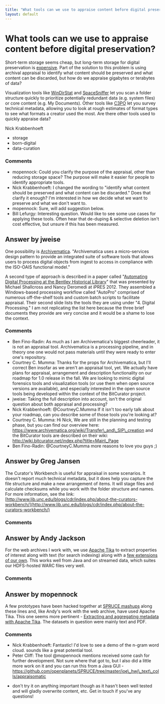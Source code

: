 ```yaml
---
title: "What tools can we use to appraise content before digital preservation?"
layout: default
---
```

What tools can we use to appraise content before digital preservation?
=====================
Short-term storage seems cheap, but long-term storage for digital
preservation is
[expensive](http://blog.dshr.org/2012/05/lets-just-keep-everything-forever-in.html).
Part of the solution to this problem is using archival appraisal to
identify what content should be preserved and what content can be
discarded, but how do we appraise gigabytes or terabytes of data?

Visualization tools like [WinDirStat](http://windirstat.info/) and
[SpaceSniffer](http://www.uderzo.it/main_products/space_sniffer/) let
you scan a folder structure quickly to prioritize potentially redundant
data (e.g. system files) or core content (e.g. My Documents). Other
tools like [C3PO](http://ifs.tuwien.ac.at/imp/c3po) let you survey
technical metadata, allowing you to look at rough estimates of format
types to see what formats a creator used the most. Are there other tools
used to quickly appraise data?

Nick Krabbenhoeft

<ul class="tags"><li class="tag">storage</li><li class="tag">born-digital</li><li class="tag">data-curation</li></ul>

### Comments ###
* mopennock: Could you clarify the purpose of the appraisal, other than reducing
storage space? The purpose will make it easier for people to identify
appropriate tools.
* Nick Krabbenhoeft: I changed the wording to "identify what content should be preserved and
what content can be discarded." Does that clarify it enough? I'm
interested in how we decide what we want to preserve and what we don't
want to.
* mopennock: Sure, will add suggestion below.
* Bill Lefurgy: Interesting question. Would like to see some use cases for applying
these tools. Often hear that de-duping & selective deletion isn't cost
effective, but unsure if this has been measured.


Answer by jweise
----------------
One possibility is
[Archivematica](https://www.archivematica.org/wiki/Main_Page).
"Archivematica uses a micro-services design pattern to provide an
integrated suite of software tools that allows users to process digital
objects from ingest to access in compliance with the ISO-OAIS functional
model."

A second type of approach is described in a paper called "[Automating
Digital Processing at the Bentley Historical
Library](http://hdl.handle.net/2027.42/95923)" that was presented by
Michael Shallcross and Nancy Deromedi at iPRES 2012. They assembled a
Windows-based processing workflow called "AutoPro" comprised of numerous
off-the-shelf tools and custom batch scripts to facilitate appraisal.
Their second slide lists the tools they are using under "4. Digital
Processing." I am not replicating the list here because the three brief
documents they provide are very concise and it would be a shame to lose
the context.

### Comments ###
* Ben Fino-Radin: As much as I am Archivematica's biggest cheerleader, it is not an
appraisal tool. Archivematica is a processing pipeline, and in theory
one one would not pass materials until they were ready to enter one's
repository.
* Courtney C. Mumma: Thanks for the props for Archivematica, but I'll correct Ben insofar as
we aren't an appraisal tool, yet. We actually have plans for appraisal,
arrangement and description functionality on our roadmap for 1.0 release
in the fall. We are looking to mimic digital forensics tools and
visualization tools (or use them when open source versions are
available), and especially interested in the open source tools being
developed within the context of the BitCurator project.
* jweise: Taking the full description into account, isn't the original question
about both appraisal and processing?
* Nick Krabbenhoeft: @CourtneyC.Mumma If it isn't too early talk about your roadmap, can you
describe some of those tools you're looking at?
* Courtney C. Mumma: Hi Nick, We are still in the planning and testing phase, but you can
find our overview here:
https://www.archivematica.org/wiki/Transfer\_and\_SIP\_creation and the
BitCurator tools are described on their wiki:
http://wiki.bitcurator.net/index.php?title=Main\_Page
* Ben Fino-Radin: @CourtneyC.Mumma more reasons to love you guys ;)

Answer by Greg Jansen
----------------
The Curator's Workbench is useful for appraisal in some scenarios. It
doesn't report much technical metadata, but it does help you capture the
file structure and make a new arrangement of items. It will stage files
and calculate checksums while you work with the folder structure and
names. For more information, see the link:
[http://www.lib.unc.edu/blogs/cdr/index.php/about-the-curators-workbench/](http://www.lib.unc.edu/blogs/cdr/index.php/about-the-curators-workbench/)

### Comments ###

Answer by Andy Jackson
----------------
For the web archives I work with, we use [Apache
Tika](http://tika.apache.org/) to extract properties of interest along
with text (for search indexing) along with a [few extensions of our
own](https://github.com/ukwa/warc-discovery). This works well from Java
and on streamed data, which suites our HDFS-hosted WARC files very well.

### Comments ###

Answer by mopennock
----------------
A few prototypes have been hacked together at [SPRUCE
mashups](http://wiki.opf-labs.org/display/SPR/SPRUCE+Events) along these
lines and, like Andy's work with the web archive, have used Apache Tika.
This one seems more pertinent - [Extracting and aggregating metadata
with Apache
Tika](http://wiki.opf-labs.org/display/SPR/Extracting+and+aggregating+metadata+with+Apache+Tika).
The datasets in question were mainly text and PDF.

### Comments ###
* Nick Krabbenhoeft: Fantastic! I'd love to see a demo of the n-gram word cloud. sounds like
a great potential tool.
* Peter Cliff: The tool @mopennock mentions received some cash for further development.
Not sure where that got to, but I also did a little more work on it and
you can run this from a Java GUI -
https://github.com/openplanets/SPRUCE/tree/master/ioe\_hwj\_text\_colls/appraisomatic
- don't try it on anything important though as it hasn't been well
tested and will gladly overwrite content, etc. Get in touch if you've
any questions!

